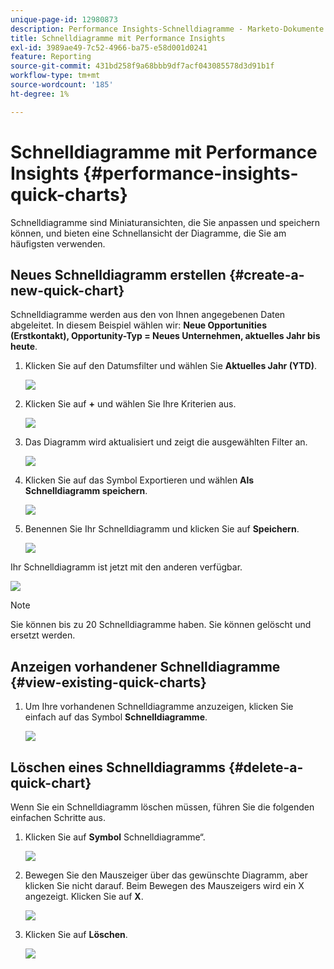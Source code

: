 ```yaml
---
unique-page-id: 12980873
description: Performance Insights-Schnelldiagramme - Marketo-Dokumente - Produktdokumentation
title: Schnelldiagramme mit Performance Insights
exl-id: 3989ae49-7c52-4966-ba75-e58d001d0241
feature: Reporting
source-git-commit: 431bd258f9a68bbb9df7acf043085578d3d91b1f
workflow-type: tm+mt
source-wordcount: '185'
ht-degree: 1%

---
```


# Schnelldiagramme mit Performance Insights {#performance-insights-quick-charts}

Schnelldiagramme sind Miniaturansichten, die Sie anpassen und speichern können, und bieten eine Schnellansicht der Diagramme, die Sie am häufigsten verwenden.

## Neues Schnelldiagramm erstellen {#create-a-new-quick-chart}

Schnelldiagramme werden aus den von Ihnen angegebenen Daten abgeleitet. In diesem Beispiel wählen wir: **Neue Opportunities (Erstkontakt), Opportunity-Typ = Neues Unternehmen, aktuelles Jahr bis heute**.

1. Klicken Sie auf den Datumsfilter und wählen Sie **Aktuelles Jahr (YTD)**.

   ![](assets/1-2.png)

1. Klicken Sie auf **+** und wählen Sie Ihre Kriterien aus.

   ![](assets/2-2.png)

1. Das Diagramm wird aktualisiert und zeigt die ausgewählten Filter an.

   ![](assets/3-3.png)

1. Klicken Sie auf das Symbol Exportieren und wählen **Als Schnelldiagramm speichern**.

   ![](assets/4-2.png)

1. Benennen Sie Ihr Schnelldiagramm und klicken Sie auf **Speichern**.

   ![](assets/5-3.png)

Ihr Schnelldiagramm ist jetzt mit den anderen verfügbar.

![](assets/6-3.png)

>[!NOTE]
>
>Sie können bis zu 20 Schnelldiagramme haben. Sie können gelöscht und ersetzt werden.

## Anzeigen vorhandener Schnelldiagramme {#view-existing-quick-charts}

1. Um Ihre vorhandenen Schnelldiagramme anzuzeigen, klicken Sie einfach auf das Symbol **Schnelldiagramme**.

   ![](assets/7-1.png)

## Löschen eines Schnelldiagramms {#delete-a-quick-chart}

Wenn Sie ein Schnelldiagramm löschen müssen, führen Sie die folgenden einfachen Schritte aus.

1. Klicken Sie auf **Symbol** Schnelldiagramme“.

   ![](assets/8-1.png)

1. Bewegen Sie den Mauszeiger über das gewünschte Diagramm, aber klicken Sie nicht darauf. Beim Bewegen des Mauszeigers wird ein X angezeigt. Klicken Sie auf **X**.

   ![](assets/9-2.png)

1. Klicken Sie auf **Löschen**.

   ![](assets/10-1.png)
